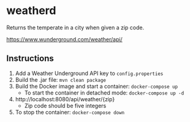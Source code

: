 # weatherd
Returns the temperate in a city when given a zip code.

https://www.wunderground.com/weather/api/

## Instructions
1. Add a Weather Underground API key to `config.properties`
2. Build the .jar file: ```mvn clean package```
3. Build the Docker image and start a container: ```docker-compose up```
    - To start the container in detached mode: `docker-compose up -d`
4. http://localhost:8080/api/weather/{zip}
    - Zip code should be five integers
5. To stop the container: `docker-compose down`
